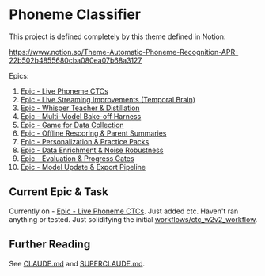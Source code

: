 # Phoneme Classifier

This project is defined completely by this theme defined in Notion:

<https://www.notion.so/Theme-Automatic-Phoneme-Recognition-APR-22b502b4855680cba080ea07b68a3127>

Epics:

1. [Epic - Live Phoneme CTCs](https://www.notion.so/Epic-Live-Phoneme-CTCs-22b502b4855680149d70eec42adf84d3?pvs=21)
2. [Epic - Live Streaming Improvements (Temporal Brain)](https://www.notion.so/Epic-Live-Streaming-Improvements-Temporal-Brain-22b502b48556801c86f0f3f5a7036010?pvs=21)
3. [Epic - Whisper Teacher & Distillation](https://www.notion.so/Epic-Whisper-Teacher-Distillation-22b502b4855680da8047e51acd13ef1e?pvs=21)
4. [Epic - Multi-Model Bake-off Harness](https://www.notion.so/Epic-Multi-Model-Bake-off-Harness-22b502b485568092ab79fe7ec3901b36?pvs=21)
5. [Epic - Game for Data Collection](https://www.notion.so/Epic-Game-for-Data-Collection-22b502b4855680dfa7d6f0c8ea071806?pvs=21)
6. [Epic - Offline Rescoring & Parent Summaries](https://www.notion.so/Epic-Offline-Rescoring-Parent-Summaries-22b502b485568051b73efd500dd632f3?pvs=21)
7. [Epic - Personalization & Practice Packs](https://www.notion.so/Epic-Personalization-Practice-Packs-22b502b48556807a9d2ade60a605d358?pvs=21)
8. [Epic - Data Enrichment & Noise Robustness](https://www.notion.so/Epic-Data-Enrichment-Noise-Robustness-22b502b485568027a789c927a85a096b?pvs=21)
9. [Epic - Evaluation & Progress Gates](https://www.notion.so/Epic-Evaluation-Progress-Gates-22b502b4855680dcb4f3e071691c4957?pvs=21)
10. [Epic - Model Update & Export Pipeline](https://www.notion.so/Epic-Model-Update-Export-Pipeline-22b502b485568049af1fe48dcff0d011?pvs=21)

## Current Epic & Task

Currently on - [Epic - Live Phoneme CTCs](https://www.notion.so/Epic-Live-Phoneme-CTCs-22b502b4855680149d70eec42adf84d3?pvs=21).
Just added ctc. Haven't ran anything or tested. Just solidifying the initial [workflows/ctc_w2v2_workflow](./workflows/ctc_w2v2_workflow).

## Further Reading

See [CLAUDE.md](./CLAUDE.md) and [SUPERCLAUDE.md](./SUPERCLAUDE.md).

